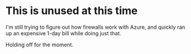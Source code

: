 # This is unused at this time

I'm still trying to figure out how firewalls work with Azure, and quickly ran up an expensive 1-day bill while doing just that.

Holding off for the moment.
